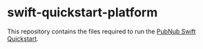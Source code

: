 # swift-quickstart-platform

This repository contains the files required to run the [PubNub Swift Quickstart](https://www.pubnub.com/docs/platform/quickstarts/swift).
